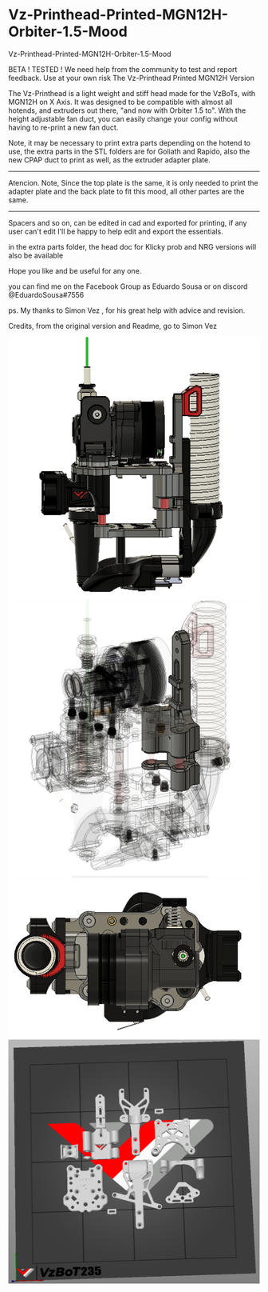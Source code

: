 # Vz-Printhead-Printed-MGN12H-Orbiter-1.5-Mood
Vz-Printhead-Printed-MGN12H-Orbiter-1.5-Mood

BETA ! TESTED ! We need help from the community to test and report feedback. Use at your own risk
The Vz-Printhead Printed MGN12H Version

The Vz-Printhead is a light weight and stiff head made for the VzBoTs, with MGN12H on X Axis. It was designed to be compatible with almost all hotends, and extruders out there, "and now with Orbiter 1.5 to". With the height adjustable fan duct, you can easily change your config without having to re-print a new fan duct.

Note, it may be necessary to print extra parts depending on the hotend to use, the extra parts in the STL folders are for Goliath and Rapido, also the new CPAP duct to print as well, as the extruder adapter plate.
_ _ _ _ _ _ _ _ _ _ _ _ _ _ _ _ _ _ _ _ _ _ _ _ _ _ _ _ _ _ _ _ 
Atencion.
Note, Since the top plate is the same, it is only needed to print the adapter plate and the back plate to fit this mood, all other partes are the same.
_ _ _ _ _ _ _ _ _ _ _ _ _ _ _ _ _ _ _ _ _ _ _ _ _ _ _ _ _ _ _ _ 

Spacers and so on, can be edited in cad and exported for printing, if any user can't edit I'll be happy to help edit and export the essentials.

in the extra parts folder, the head doc for Klicky prob and NRG versions will also be available

Hope you like and be useful for any one.

you can find me on the Facebook Group as Eduardo Sousa or on discord @EduardoSousa#7556

ps. My thanks to Simon Vez , for his great help with advice and revision.

Credits, from the original version and Readme, go to Simon Vez

<img width="600" alt="image" src="https://raw.githubusercontent.com/EduardoMDSousa/Vz-Printhead-Printed-MGN12H-Orbiter-1.5-Mood/main/Galery/Vzbot_printe_head_new_2023-Feb-05_09-04-36CustomizedView24815512553.png">
<img width="600" alt="image" src="https://raw.githubusercontent.com/EduardoMDSousa/Vz-Printhead-Printed-MGN12H-Orbiter-1.5-Mood/main/Galery/Vzbot_printe_head_new_2023-Feb-05_09-37-22PM.png">
<img width="600" alt="image" src="https://raw.githubusercontent.com/EduardoMDSousa/Vz-Printhead-Printed-MGN12H-Orbiter-1.5-Mood/main/Galery/Vzbot_printe_head_new_2023-Feb-05_09-05-56PM-000_CustomizedView32516733739.png">
<img width="600" alt="image" src="https://raw.githubusercontent.com/EduardoMDSousa/Vz-Printhead-Printed-MGN12H-Orbiter-1.5-Mood/main/Galery/complet_bed.png">
